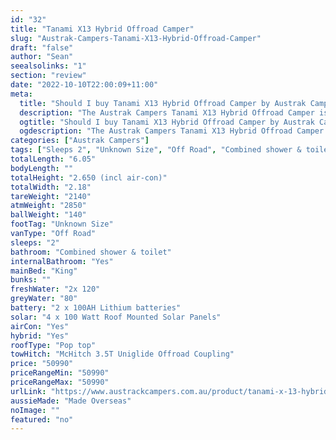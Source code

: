 ```yaml
---
id: "32"
title: "Tanami X13 Hybrid Offroad Camper"
slug: "Austrak-Campers-Tanami-X13-Hybrid-Offroad-Camper"
draft: "false"
author: "Sean"
seealsolinks: "1"
section: "review"
date: "2022-10-10T22:00:09+11:00"
meta:
  title: "Should I buy Tanami X13 Hybrid Offroad Camper by Austrak Campers?"
  description: "The Austrak Campers Tanami X13 Hybrid Offroad Camper is classed as Off Road, and sleeps 2 people. It is Made Overseas and comes in at Unknown Size. It generally has Combined shower & toilet."
  ogtitle: "Should I buy Tanami X13 Hybrid Offroad Camper by Austrak Campers?"
  ogdescription: "The Austrak Campers Tanami X13 Hybrid Offroad Camper is classed as Off Road, and sleeps 2 people. It is Made Overseas and comes in at Unknown Size. It generally has Combined shower & toilet."
categories: ["Austrak Campers"]
tags: ["Sleeps 2", "Unknown Size", "Off Road", "Combined shower & toilet", "Pop top", "50 - 60k", "Made Overseas"]
totalLength: "6.05"
bodyLength: ""
totalHeight: "2.650 (incl air-con)"
totalWidth: "2.18"
tareWeight: "2140"
atmWeight: "2850"
ballWeight: "140"
footTag: "Unknown Size"
vanType: "Off Road"
sleeps: "2"
bathroom: "Combined shower & toilet"
internalBathroom: "Yes"
mainBed: "King"
bunks: ""
freshWater: "2x 120"
greyWater: "80"
battery: "2 x 100AH Lithium batteries"
solar: "4 x 100 Watt Roof Mounted Solar Panels"
airCon: "Yes"
hybrid: "Yes"
roofType: "Pop top"
towHitch: "McHitch 3.5T Uniglide Offroad Coupling"
price: "50990"
priceRangeMin: "50990"
priceRangeMax: "50990"
urlLink: "https://www.austrackcampers.com.au/product/tanami-x-13-hybrid-offroad-camper/"
aussieMade: "Made Overseas"
noImage: ""
featured: "no"
---
```


